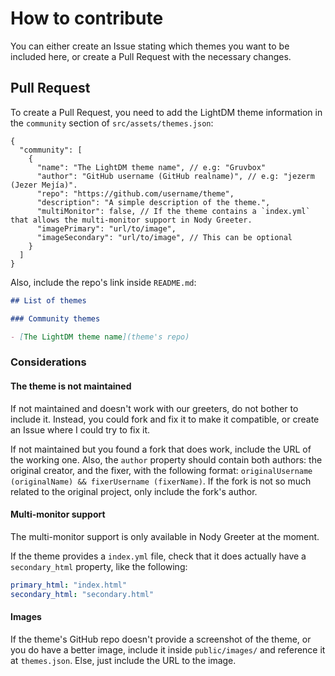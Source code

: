 # How to contribute

You can either create an Issue stating which themes you want to be included here, or create a Pull Request with the necessary changes.

## Pull Request

To create a Pull Request, you need to add the LightDM theme information in the `community` section of `src/assets/themes.json`:

```jsonc
{
  "community": [
    {
      "name": "The LightDM theme name", // e.g: "Gruvbox"
      "author": "GitHub username (GitHub realname)", // e.g: "jezerm (Jezer Mejía)".
      "repo": "https://github.com/username/theme",
      "description": "A simple description of the theme.",
      "multiMonitor": false, // If the theme contains a `index.yml` that allows the multi-monitor support in Nody Greeter.
      "imagePrimary": "url/to/image",
      "imageSecondary": "url/to/image", // This can be optional
    }
  ]
}
```

Also, include the repo's link inside `README.md`:

```markdown
## List of themes

### Community themes

- [The LightDM theme name](theme's repo)
```

### Considerations

#### The theme is not maintained

If not maintained and doesn't work with our greeters, do not bother to include it. Instead, you could fork and fix it to make it compatible, or create an Issue where I could try to fix it.

If not maintained but you found a fork that does work, include the URL of the working one. Also, the `author` property should contain both authors: the original creator, and the fixer, with the following format: `originalUsername (originalName) && fixerUsername (fixerName)`. If the fork is not so much related to the original project, only include the fork's author.

#### Multi-monitor support

The multi-monitor support is only available in Nody Greeter at the moment.

If the theme provides a `index.yml` file, check that it does actually have a `secondary_html` property, like the following:

```yaml
primary_html: "index.html"
secondary_html: "secondary.html"
```

#### Images

If the theme's GitHub repo doesn't provide a screenshot of the theme, or you do have a better image, include it inside `public/images/` and reference it at `themes.json`. Else, just include the URL to the image.
